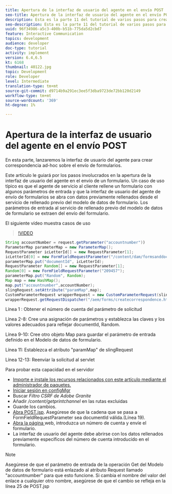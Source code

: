 ```yaml
---
title: Apertura de la interfaz de usuario del agente en el envío POST
seo-title: Apertura de la interfaz de usuario del agente en el envío POST
description: Esta es la parte 11 del tutorial de varios pasos para crear su primer documento interactivo de comunicaciones para el canal de impresión. En esta parte, lanzaremos la interfaz de usuario del agente para crear correspondencia ad-hoc sobre el envío de formularios.
seo-description: Esta es la parte 11 del tutorial de varios pasos para crear su primer documento interactivo de comunicaciones para el canal de impresión. En esta parte, lanzaremos la interfaz de usuario del agente para crear correspondencia ad-hoc sobre el envío de formularios.
uuid: 96f34986-a5c3-400b-b51b-775da5d2cbd7
feature: Interactive Communication
topics: development
audience: developer
doc-type: tutorial
activity: implement
version: 6.4,6.5
kt: 6168
thumbnail: 40122.jpg
topic: Development
role: Developer
level: Intermediate
translation-type: tm+mt
source-git-commit: d9714b9a291ec3ee5f3dba9723de72bb120d2149
workflow-type: tm+mt
source-wordcount: '369'
ht-degree: 1%

---
```



# Apertura de la interfaz de usuario del agente en el envío POST

En esta parte, lanzaremos la interfaz de usuario del agente para crear correspondencia ad-hoc sobre el envío de formularios.

Este artículo le guiará por los pasos involucrados en la apertura de la interfaz de usuario del agente en el envío de un formulario. Un caso de uso típico es que el agente de servicio al cliente rellene un formulario con algunos parámetros de entrada y que la interfaz de usuario del agente de envío de formularios se abra con datos previamente rellenados desde el servicio de rellenado previo del modelo de datos de formulario. Los parámetros de entrada al servicio de rellenado previo del modelo de datos de formulario se extraen del envío del formulario.

El siguiente vídeo muestra casos de uso

>[!VIDEO](https://video.tv.adobe.com/v/40122/?quality=9&learn=on)

```java
String accountNumber = request.getParameter("accountnumber"))
ParameterMap parameterMap = new ParameterMap();
RequestParameter icLetterId[] = new RequestParameter[1];
icLetterId[0] = new FormFieldRequestParameter("/content/dam/formsanddocuments/retirementstatementprint");
parameterMap.put("documentId", icLetterId);
RequestParameter Random[] = new RequestParameter[1];
Random[0] = new FormFieldRequestParameter("209457");
parameterMap.put("Random", Random);
Map map = new HashMap();
map.put("accountnumber",accountNumber);
slingRequest.setAttribute("paramMap",map);
CustomParameterRequest wrapperRequest = new CustomParameterRequest(slingRequest,parameterMap,"GET");
wrapperRequest.getRequestDispatcher("/aem/forms/createcorrespondence.html").include(wrapperRequest, response);
```

Línea 1 : Obtener el número de cuenta del parámetro de solicitud

Línea 2-8: Cree una asignación de parámetros y establezca las claves y los valores adecuados para reflejar documentId, Random.

Línea 9-10: Cree otro objeto Map para guardar el parámetro de entrada definido en el Modelo de datos de formulario.

Línea 11: Establezca el atributo &quot;paramMap&quot; de slingRequest

Línea 12-13: Reenviar la solicitud al servlet

Para probar esta capacidad en el servidor

* [Importe e instale los recursos relacionados con este artículo mediante el administrador de paquetes.](assets/launch-agent-ui.zip)
* [Iniciar sesión en configMgr](http://localhost:4502/system/console/configMgr)
* Buscar _Filtro CSRF de Adobe Granite_
* Añadir _/content/getprintchannel_ en las rutas excluidas
* Guarde los cambios.
* [Abra POST.jsp](http://localhost:4502/apps/AEMForms/openprintchannel/POST.jsp). Asegúrese de que la cadena que se pasa a FormFieldRequestParameter sea documentId válida.(Línea 19).
* [Abra la página ](http://localhost:4502/content/OpenPrintChannel.html) web, introduzca un número de cuenta y envíe el formulario.
* La interfaz de usuario del agente debe abrirse con los datos rellenados previamente específicos del número de cuenta introducido en el formulario.

>[!NOTE]
>
>Asegúrese de que el parámetro de entrada de la operación Get del Modelo de datos de formulario está enlazado al atributo Request llamado &quot;accountnumber&quot; para que esto funcione. Si cambia el nombre del valor del enlace a cualquier otro nombre, asegúrese de que el cambio se refleja en la línea 25 de POST.jsp

